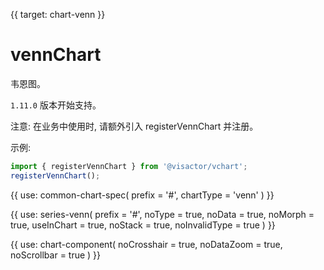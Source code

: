 {{ target: chart-venn }}

# vennChart

韦恩图。

`1.11.0` 版本开始支持。

注意: 在业务中使用时, 请额外引入 registerVennChart 并注册。

示例:

```ts
import { registerVennChart } from '@visactor/vchart';
registerVennChart();
```

{{ use: common-chart-spec(
    prefix = '#',
    chartType = 'venn'
) }}

{{ use: series-venn(
  prefix = '#',
  noType = true,
  noData = true,
  noMorph = true,
  useInChart = true,
  noStack = true,
  noInvalidType = true
) }}

{{ use: chart-component(
  noCrosshair = true,
  noDataZoom = true,
  noScrollbar = true
) }}
